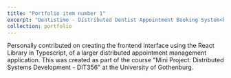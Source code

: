 ```yaml
---
title: "Portfolio item number 1"
excerpt: "Dentistimo - Distributed Dentist Appointment Booking System<br/><img src='/images/myappts-delete.png'><br/><img src='/images/booking-page.png'><br/><img src='/images/book-appt.png'>"
collection: portfolio
---
```


Personally contributed on creating the frontend interface using the React Library in Typescript, of a larger distributed appointment management application. This was created as part of the course "Mini Project: Distributed Systems Development - DIT356" at the University of Gothenburg.
